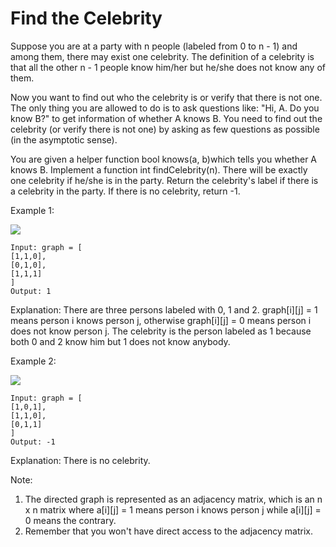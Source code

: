 # Find the Celebrity
 

Suppose you are at a party with n people (labeled from 0 to n - 1) and among them, there may exist one celebrity. The definition of a celebrity is that all the other n - 1 people know him/her but he/she does not know any of them.

Now you want to find out who the celebrity is or verify that there is not one. The only thing you are allowed to do is to ask questions like: "Hi, A. Do you know B?" to get information of whether A knows B. You need to find out the celebrity (or verify there is not one) by asking as few questions as possible (in the asymptotic sense).

You are given a helper function bool knows(a, b)which tells you whether A knows B. Implement a function int findCelebrity(n). There will be exactly one celebrity if he/she is in the party. Return the celebrity's label if there is a celebrity in the party. If there is no celebrity, return -1.

 

Example 1:

![](https://assets.leetcode.com/uploads/2019/02/02/277_example_1_bold.PNG)

    Input: graph = [
    [1,1,0],
    [0,1,0],
    [1,1,1]
    ]
    Output: 1

Explanation: There are three persons labeled with 0, 1 and 2. graph[i][j] = 1 means person i knows person j, otherwise graph[i][j] = 0 means person i does not know person j. The celebrity is the person labeled as 1 because both 0 and 2 know him but 1 does not know anybody.

Example 2:

![](https://assets.leetcode.com/uploads/2019/02/02/277_example_2.PNG)

    Input: graph = [
    [1,0,1],
    [1,1,0],
    [0,1,1]
    ]
    Output: -1

Explanation: There is no celebrity.
 

Note:

1. The directed graph is represented as an adjacency matrix, which is an n x n matrix where a[i][j] = 1 means person i knows person j while a[i][j] = 0 means the contrary.
2. Remember that you won't have direct access to the adjacency matrix.